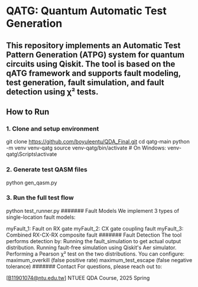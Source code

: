 # QATG: Quantum Automatic Test Generation

This repository implements an Automatic Test Pattern Generation (ATPG) system for quantum circuits using Qiskit. The tool is based on the qATG framework and supports fault modeling, test generation, fault simulation, and fault detection using χ² tests.
---
## How to Run

### 1. Clone and setup environment

git clone https://github.com/boyuleentu/QDA_Final.git
cd qatg-main
python -m venv venv-qatg
source venv-qatg/bin/activate  # On Windows: venv-qatg\Scripts\activate

### 2. Generate test QASM files
python gen_qasm.py
### 3. Run the full test flow
python test_runner.py
#######
Fault Models
We implement 3 types of single-location fault models:

myFault_1: Fault on RX gate
myFault_2: CX gate coupling fault
myFault_3: Combined RX-CX-RX composite fault
#######
Fault Detection
The tool performs detection by:
Running the fault_simulation to get actual output distribution.
Running fault-free simulation using Qiskit's Aer simulator.
Performing a Pearson χ² test on the two distributions.
You can configure:
maximum_overkill (false positive rate)
maximum_test_escape (false negative tolerance)
#######
Contact
For questions, please reach out to:

[B11901074@ntu.edu.tw]
NTUEE QDA Course, 2025 Spring
```bash







